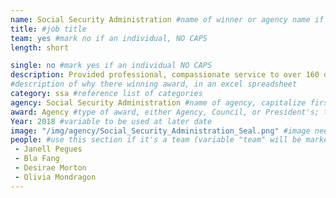 ```yaml
---
name: Social Security Administration #name of winner or agency name if it's a team
title: #job title
team: yes #mark no if an individual, NO CAPS
length: short

single: no #mark yes if an individual NO CAPS
description: Provided professional, compassionate service to over 160 daily customers, many of whom face mental health challenges and chronic homelessness.  The team innovated to increase operational efficiency while maintaining personalized attention for customers.
#description of why there winning award, in an excel spreadsheet
category: ssa #reference list of categories
agency: Social Security Administration #name of agency, capitalize first letter of each name
award: Agency #type of award, either Agency, Council, or President's; this is case sensitive so make sure to match the options listed exactly. This section generates the format of the card
Year: 2018 #variable to be used at later date
image: "/img/agency/Social_Security_Administration_Seal.png" #image needed for Team award (agency seal) and President's award (headshot); leave empty if and individual Agency award
people: #use this section if it's a team (variable "team" will be marked "yes"; each name should be prefaced with space dash space)
 - Janell Pegues
 - Bla Fang
 - Desirae Morton
 - Olivia Mondragon
---
```

